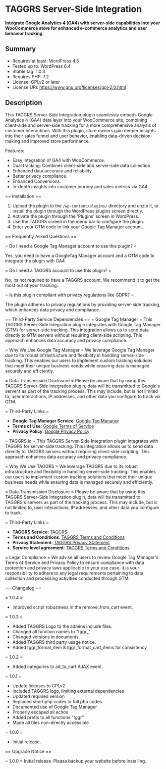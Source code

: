 # TAGGRS Server-Side Integration
**Integrate Google Analytics 4 (GA4) with server-side capabilities into your WooCommerce store for enhanced e-commerce analytics and user behavior tracking**.
## Summary

 - Requires at least: WordPress 4.5
 - Tested up to: WordPress 6.4
 - Stable tag: 1.0.3
 - Requires PHP: 7.2
 - License: GPLv2 or later
 - License URI: https://www.gnu.org/licenses/gpl-2.0.html
## Description
This TAGGRS Server-Side Integration plugin seamlessly embeds Google Analytics 4 (GA4) data layer into your WooCommerce site, combining client-side and server-side tracking for a more comprehensive analysis of customer interactions. With this plugin, store owners gain deeper insights into their sales funnel and user behavior, enabling data-driven decision-making and improved store performance.

Features:
- Easy integration of GA4 with WooCommerce.
- Dual tracking: Combines client-side and server-side data collection.
- Enhanced data accuracy and reliability.
- Better privacy compliance.
- Enhanced Conversions.
- In-depth insights into customer journey and sales metrics via GA4.

== Installation ==

1. Upload the plugin to the `/wp-content/plugins/` directory and unzip it, or install the plugin through the WordPress plugins screen directly.
2. Activate the plugin through the 'Plugins' screen in WordPress.
3. Use the TAGGRS screen in the menu bar to configure the plugin.
4. Enter your GTM code to link your Google Tag Manager account.

== Frequently Asked Questions ==

= Do I need a Google Tag Manager account to use this plugin? =

Yes, you need to have a GoogleTag Manager account and a GTM code to integrate the plugin with GA4.

= Do I need a TAGGRS account to use this plugin? =

No, its not required to have a TAGGRS account. We recommend it to get the most out of your tracking.

= Is this plugin compliant with privacy regulations like GDPR? =

The plugin adheres to privacy regulations by providing server-side tracking, which enhances data privacy and compliance.

== Third-Party Service Dependencies ==
= Google Tag Manager =
This TAGGRS Server-Side Integration plugin integrates with Google Tag Manager (GTM) for server-side tracking. This integration allows us to send data directly to GTM servers without requiring client-side scripting. This approach enhances data accuracy and privacy compliance.

= Why We Use Google Tag Manager =
We leverage Google Tag Manager due to its robust infrastructure and flexibility in handling server-side tracking. This enables our users to implement custom tracking solutions that meet their unique business needs while ensuring data is managed securely and efficiently.

= Data Transmission Disclosure =
Please be aware that by using this TAGGRS Server-Side Integration plugin, data will be transmitted to Google's servers as part of the tracking process. This may include, but is not limited to, user interactions, IP addresses, and other data you configure to track via GTM.

= Third-Party Links =
- **Google Tag Manager Service**: [Google Tag Manager](https://tagmanager.google.com/)
- **Terms of Use**: [Google Terms of Service](https://policies.google.com/terms)
- **Privacy Policy**: [Google Privacy Policy](https://policies.google.com/privacy)

= TAGGRS.io =
This TAGGRS Server-Side Integration plugin integrates with TAGGRS for server-side tracking. This integration allows us to send data directly to TAGGRS servers without requiring client-side scripting. This approach enhances data accuracy and privacy compliance.

= Why We Use TAGGRS =
We leverage TAGGRS due to its robust infrastructure and flexibility in handling server-side tracking. This enables our users to implement custom tracking solutions that meet their unique business needs while ensuring data is managed securely and efficiently.

= Data Transmission Disclosure =
Please be aware that by using this TAGGRS Server-Side Integration plugin, data will be transmitted to TAGGRS's servers as part of the tracking process. This may include, but is not limited to, user interactions, IP addresses, and other data you configure to track.

= Third-Party Links =
- **TAGGRS Service**: [TAGGRS](https://taggrs.io/)
- **Terms and Conditions**: [TAGGRS Terms and Conditions](https://taggrs.io/en/terms-and-conditions/)
- **Privacy Statement**: [TAGGRS Privacy Statement](https://taggrs.io/en/privacy-statement/)
- **Service level agreement**: [TAGGRS Terms and Conditions](https://taggrs.io/en/service-level-agreement/)

= Legal Compliance =
We advise all users to review Google Tag Manager's Terms of Service and Privacy Policy to ensure compliance with data protection and privacy laws applicable to your use case. It is your responsibility to adhere to any legal requirements pertaining to data collection and processing activities conducted through GTM.

== Changelog ==

= 1.0.4 =
- Improved script robustness in the remove_from_cart event.

= 1.0.3 =
- Added TAGGRS Logo to the admins include files.
- Changed all function names to "tggr_".
- Changed versions in documents.
- Added TAGGRS third party usage notice.
- Added tggr_format_item & tggr_format_cart_items for consistency

= 1.0.2 =
- Added categories to ad_to_cart AJAX event.

= 1.0.1 =
- Update licenses to GPLv2
- Included TAGGRS logo, limiting external dependencies
- Updated required version
- Replaced short php codes to full php codes.
- Documented use of Google Tag Manager
- Properly escaped all echos
- Added prefix to all functions "tggr"
- Made all files non-directly accessible

= 1.0.0 =
- Initial release.

== Upgrade Notice ==

= 1.0.0 =
Initial release. Please backup your website before installing.
